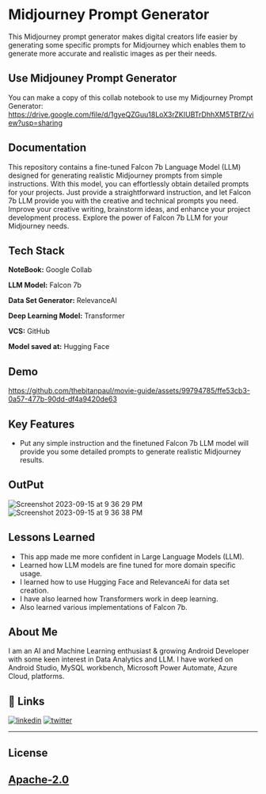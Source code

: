 # Midjourney Prompt Generator

This Midjourney prompt generator makes digital creators life easier by generating some specific prompts for Midjourney which enables them to generate more accurate and realistic images as per their needs.



## Use Midjouney Prompt Generator

You can make a copy of this collab notebook to use my Midjourney Prompt Generator: https://drive.google.com/file/d/1gyeQZGuu18LoX3rZKIUBTrDhhXM5TBfZ/view?usp=sharing


    
## Documentation

This repository contains a fine-tuned Falcon 7b Language Model (LLM) designed for generating realistic Midjourney prompts from simple instructions. With this model, you can effortlessly obtain detailed prompts for your projects. Just provide a straightforward instruction, and let Falcon 7b LLM provide you with the creative and technical prompts you need. Improve your creative writing, brainstorm ideas, and enhance your project development process. Explore the power of Falcon 7b LLM for your Midjourney needs.


## Tech Stack

**NoteBook:** Google Collab

**LLM Model:** Falcon 7b

**Data Set Generator:** RelevanceAI 

**Deep Learning Model:** Transformer

**VCS:** GitHub

**Model saved at:** Hugging Face



## Demo

https://github.com/thebitanpaul/movie-guide/assets/99794785/ffe53cb3-0a57-477b-90dd-df4a9420de63


## Key Features

- Put any simple instruction and the finetuned Falcon 7b LLM model will provide you some detailed prompts to generate realistic Midjourney results.


## OutPut

![Screenshot 2023-09-15 at 9 36 29 PM](https://github.com/thebitanpaul/movie-guide/assets/99794785/a15a7a14-3746-45a8-985e-b57356ac7aec)
![Screenshot 2023-09-15 at 9 36 38 PM](https://github.com/thebitanpaul/movie-guide/assets/99794785/ee03002b-e656-4b06-8893-38839911c221)
## Lessons Learned

- This app made me more confident in Large Language Models (LLM). 
- Learned how LLM models are fine tuned for more domain specific usage. 
- I learned how to use Hugging Face and RelevanceAi for data set creation. 
- I have also learned how Transformers work in deep learning. 
- Also learned various implementations of Falcon 7b.


## About Me

I am an AI and Machine Learning enthusiast & growing Android Developer with some keen interest in Data Analytics and LLM.
I have worked on Android Studio, MySQL workbench, Microsoft Power Automate, Azure Cloud, platforms.

## 🔗 Links

[![linkedin](https://img.shields.io/badge/linkedin-0A66C2?style=for-the-badge&logo=linkedin&logoColor=white)](https://www.linkedin.com/in/thebitanpaul)
[![twitter](https://img.shields.io/badge/twitter-1DA1F2?style=for-the-badge&logo=twitter&logoColor=white)](https://twitter.com/thebitanpaul_)

---
## License 
[Apache-2.0](LICENSE)
---
